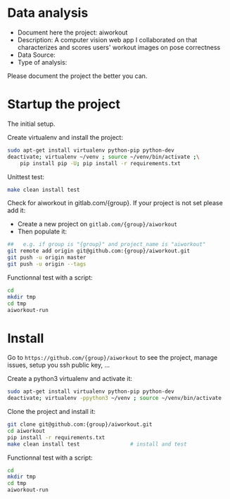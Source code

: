 # Data analysis
- Document here the project: aiworkout
- Description: A computer vision web app I collaborated on that characterizes and scores users' workout images on pose correctness
- Data Source:
- Type of analysis:

Please document the project the better you can.

# Startup the project

The initial setup.

Create virtualenv and install the project:
```bash
sudo apt-get install virtualenv python-pip python-dev
deactivate; virtualenv ~/venv ; source ~/venv/bin/activate ;\
    pip install pip -U; pip install -r requirements.txt
```

Unittest test:
```bash
make clean install test
```

Check for aiworkout in gitlab.com/{group}.
If your project is not set please add it:

- Create a new project on `gitlab.com/{group}/aiworkout`
- Then populate it:

```bash
##   e.g. if group is "{group}" and project_name is "aiworkout"
git remote add origin git@github.com:{group}/aiworkout.git
git push -u origin master
git push -u origin --tags
```

Functionnal test with a script:

```bash
cd
mkdir tmp
cd tmp
aiworkout-run
```

# Install

Go to `https://github.com/{group}/aiworkout` to see the project, manage issues,
setup you ssh public key, ...

Create a python3 virtualenv and activate it:

```bash
sudo apt-get install virtualenv python-pip python-dev
deactivate; virtualenv -ppython3 ~/venv ; source ~/venv/bin/activate
```

Clone the project and install it:

```bash
git clone git@github.com:{group}/aiworkout.git
cd aiworkout
pip install -r requirements.txt
make clean install test                # install and test
```
Functionnal test with a script:

```bash
cd
mkdir tmp
cd tmp
aiworkout-run
```
